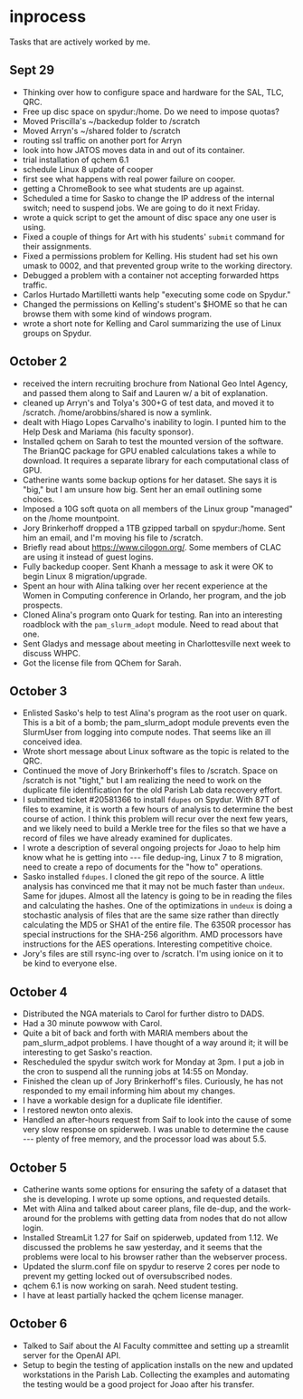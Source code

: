 # inprocess
Tasks that are actively worked by me.

## Sept 29
- Thinking over how to configure space and hardware for the SAL, TLC, QRC.
- Free up disc space on spydur:/home. Do we need to impose quotas?
- Moved Priscilla's ~/backedup folder to /scratch
- Moved Arryn's ~/shared folder to /scratch
- routing ssl traffic on another port for Arryn
- look into how JATOS moves data in and out of its container.
- trial installation of qchem 6.1
- schedule Linux 8 update of cooper
- first see what happens with real power failure on cooper.
- getting a ChromeBook to see what students are up against.
- Scheduled a time for Sasko to change the IP address of the internal switch; need to suspend jobs. We are going to do it next Friday.
- wrote a quick script to get the amount of disc space any one user is using.
- Fixed a couple of things for Art with his students' `submit` command for their assignments.
- Fixed a permissions problem for Kelling. His student had set his own umask to 0002, and that prevented group write to the working directory.
- Debugged a problem with a container not accepting forwarded https traffic.
- Carlos Hurtado Martilletti wants help "executing some code on Spydur."
- Changed the permissions on Kelling's student's $HOME so that he can browse them with some kind of windows program.
- wrote a short note for Kelling and Carol summarizing the use of Linux groups on Spydur.

## October 2
- received the intern recruiting brochure from National Geo Intel Agency, and passed them along to Saif and Lauren w/ a bit of explanation.
- cleaned up Arryn's and Tolya's 300+G of test data, and moved it to /scratch. /home/arobbins/shared is now a symlink.
- dealt with Hiago Lopes Carvalho's inability to login. I punted him to the Help Desk and Mariama (his faculty sponsor).
- Installed qchem on Sarah to test the mounted version of the software. The BrianQC package for GPU enabled calculations takes a while to download. It requires a separate library for each computational class of GPU.
- Catherine wants some backup options for her dataset. She says it is "big," but I am unsure how big. Sent her an email outlining some choices.
- Imposed a 10G soft quota on all members of the Linux group "managed" on the /home mountpoint.
- Jory Brinkerhoff dropped a 1TB gzipped tarball on spydur:/home. Sent him an email, and I'm moving his file to /scratch.
- Briefly read about https://www.cilogon.org/. Some members of CLAC are using it instead of guest logins.
- Fully backedup cooper. Sent Khanh a message to ask it were OK to begin Linux 8 migration/upgrade.
- Spent an hour with Alina talking over her recent experience at the Women in Computing conference in Orlando, her program, and the job prospects.
- Cloned Alina's program onto Quark for testing. Ran into an interesting roadblock with the `pam_slurm_adopt` module. Need to read about that one.
- Sent Gladys and message about meeting in Charlottesville next week to discuss WHPC.
- Got the license file from QChem for Sarah.

## October 3
- Enlisted Sasko's help to test Alina's program as the root user on quark. This is a bit of a bomb; the pam_slurm_adopt module prevents even the SlurmUser from logging into compute nodes. That seems like an ill conceived idea.
- Wrote short message about Linux software as the topic is related to the QRC.
- Continued the move of Jory Brinkerhoff's files to /scratch. Space on /scratch is not "tight," but I am realizing the need to work on the duplicate file identification for the old Parish Lab data recovery effort.
- I submitted ticket #20581366 to install `fdupes` on Spydur. With 87T of files to examine, it is worth a few hours of analysis to determine the best course of action. I think this problem will recur over the next few years, and we likely need to build a Merkle tree for the files so that we have a record of files we have already examined for duplicates.
- I wrote a description of several ongoing projects for Joao to help him know what he is getting into --- file dedup-ing, Linux 7 to 8 migration, need to create a repo of documents for the "how to" operations.
- Sasko installed `fdupes`. I cloned the git repo of the source. A little analysis has convinced me that it may not be much faster than `undeux`. Same for jdupes. Almost all the latency is going to be in reading the files and calculating the hashes. One of the optimizations in `undeux` is doing a stochastic analysis of files that are the same size rather than directly calculating the MD5 or SHA1 of the entire file. The 6350R processor has special instructions for the SHA-256 algorithm. AMD processors have instructions for the AES operations. Interesting competitive choice.
- Jory's files are still rsync-ing over to /scratch. I'm using ionice on it to be kind to everyone else.

## October 4
- Distributed the NGA materials to Carol for further distro to DADS.
- Had a 30 minute powwow with Carol.
- Quite a bit of back and forth with MARIA members about the pam_slurm_adpot problems. I have thought of a way around it; it will be interesting to get Sasko's reaction. 
- Rescheduled the spydur switch work for Monday at 3pm. I put a job in the cron to suspend all the running jobs at 14:55 on Monday.
- Finished the clean up of Jory Brinkerhoff's files. Curiously, he has not responded to my email informing him about my changes.
- I have a workable design for a duplicate file identifier.
- I restored newton onto alexis.
- Handled an after-hours request from Saif to look into the cause of some very slow response on spiderweb. I was unable to determine the cause --- plenty of free memory, and the processor load was about 5.5.

## October 5
- Catherine wants some options for ensuring the safety of a dataset that she is developing. I wrote up some options, and requested details.
- Met with Alina and talked about career plans, file de-dup, and the work-around for the problems with getting data from nodes that do not allow login.
- Installed StreamLit 1.27 for Saif on spiderweb, updated from 1.12. We discussed the problems he saw yesterday, and it seems that the problems were local to his browser rather than the webserver process.
- Updated the slurm.conf file on spydur to reserve 2 cores per node to prevent my getting locked out of oversubscribed nodes.
- qchem 6.1 is now working on sarah. Need student testing. 
- I have at least partially hacked the qchem license manager. 

## October 6
- Talked to Saif about the AI Faculty committee and setting up a streamlit server for the OpenAI API.
- Setup to begin the testing of application installs on the new and updated workstations in the Parish Lab. Collecting the examples and automating the testing would be a good project for Joao after his transfer. 
